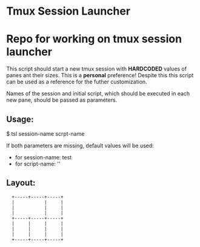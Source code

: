 # Tmux Session Launcher


# Repo for working on tmux session launcher

This script should start a new tmux session with **HARDCODED** values of panes ant their sizes. 
This is a **personal** preference! 
Despite this this script can be used as a reference for the futher customization.

Names of the session and initial script, which should be executed in each new pane,
should be passed as parameters.

## Usage:

$ tsl session-name scrpt-name

If both parameters are missing, default values will be used:  

  - for session-name: test
  - for script-name: ''
 
##  Layout:

```
  +-----+-----+-----+
  |           |     |
  |           |     |
  |           |     |
  +-----+-----+-----+
  |     |     |     |
  |     |     |     |
  |     |     |     |
  +-----+-----+-----+
```

